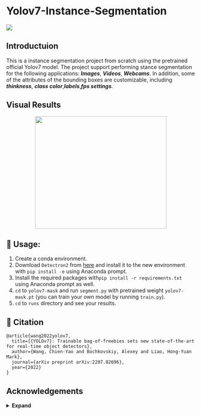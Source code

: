 # Yolov7-Instance-Segmentation

![](https://img.shields.io/badge/python-3.8-orange)

## Introductuion

This is a instance segmentation project from scratch using the pretrained official Yolov7 model. The project support performing stance segmentation for the following applications: ***Images***, ***Videos***, ***Webcams***. In addition, some of the attributes of the bounding boxes are customizable, including ***thinkness***, ***class color***,***labels***,***fps settings***. 

## Visual Results

<p align="center">
  <a href="#">
    <img src="https://user-images.githubusercontent.com/84509949/202364037-17101803-603b-46a1-849f-7d99133b5e3f.jpg" width="350" height="300" />
  </a>
</p>

## 🔨 Usage: 
1. Create a conda environment.
2. Download `Detectron2` from [here](https://github.com/facebookresearch/detectron2) and install it to the new environment with `pip install -e` using Anaconda prompt. 
3. Install the required packages with`pip install -r requirements.txt` using Anaconda prompt as well. 
4. `cd` to `yolov7-mask` and run `segment.py` with pretrained weight `yolov7-mask.pt` (you can train your own model by running `train.py`). 
5. `cd` to `runs` directory and see your results.

## 🔗 Citation

```
@article{wang2022yolov7,
  title={{YOLOv7}: Trainable bag-of-freebies sets new state-of-the-art for real-time object detectors},
  author={Wang, Chien-Yao and Bochkovskiy, Alexey and Liao, Hong-Yuan Mark},
  journal={arXiv preprint arXiv:2207.02696},
  year={2022}
}

```

## Acknowledgements

<details><summary> <b>Expand</b> </summary>
https://github.com/WongKinYiu/yolov7
</details>
